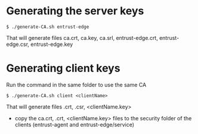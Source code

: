 Generating the server keys
==========================

`$ ./generate-CA.sh entrust-edge`

That will generate files ca.crt, ca.key, ca.srl, entrust-edge.crt,
entrust-edge.csr, entrust-edge.key

Generating client keys
======================

Run the command in the same folder to use the same CA

`$ ./generate-CA.sh client <clientName>`

That will generate files <clientName>.crt, <clientName>.csr, <clientName.key>

- copy the ca.crt, <clientName>.crt, <clientName.key> files to the security
folder of the clients (entrust-agent and entrust-edge/service)

